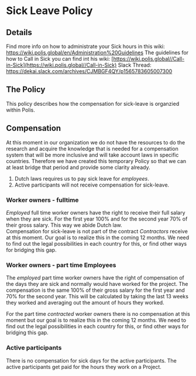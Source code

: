 # Sick Leave Policy

## Details
Find more info on how to administrate your Sick hours in this wiki: https://wiki.polis.global/en/Administration%20Guidelines
The guidelines for how to Call in Sick you can find int his wiki: [https://wiki.polis.global//Call-in-Sick](https://wiki.polis.global//Call-in-Sick)
Slack Thread: https://dekai.slack.com/archives/CJMBGF4QY/p1565783605007300

## The Policy 
This policy describes how the compensation for sick-leave is organzied within Polis. 
## Compensation 
At this moment in our organization we do not have the resources to do the research and acquire the knowledge that is needed for a compensation system that will be more inclusive and will take account laws in specific countries.  Therefore we have created this temporary Policy so that we can at least bridge that period and provide some clarity already. 
1. Dutch laws requires us to pay sick leave for *employees*.  
2. Active participants will not receive compensation for sick-leave. 

### Worker owners - fulltime 
*Employed* full time worker owners have the right to receive their full salary when they are sick. For the first year 100% and for the second year 70% of their gross salary. This way we abide Dutch law.  
Compensation for sick-leave is not part of the contract *Contractors* receive at this moment.  Our goal is to realize this in the coming 12 months. We need to find out the legal possibilities in each country for this, or find other ways for bridging this gap. 

### Worker owners - part time Employees
The *employed* part time worker owners have the right of compensation of the days they are sick and normally would have worked for the project. The compensation is the same 100% of their gross salary for the first year and 70% for the second year. This will be calculated by taking the last 13 weeks they worked and averaging out the amount of hours they worked. 

For the part time *contracted* worker owners there is no compensation at this moment but our goal is to realize this in the coming 12 months. We need to find out the legal possibilities in each country for this, or find other ways for bridging this gap. 

### Active participants
There is no compensation for sick days for the active participants.
The active participants get paid for the hours they work on a Project.

